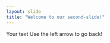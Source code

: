 ```yaml
---
layout: slide
title: "Welcome to our second-slide!"
---
```

Your text
Use the left arrow to go back!
